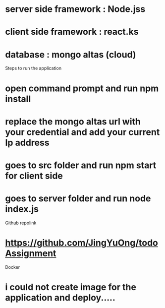 # server side framework : Node.jss
# client side framework : react.ks
# database : mongo altas (cloud)

Steps to run the application 
# open command prompt and run npm install 
# replace the mongo altas url with your credential and add your current Ip address 
# goes to src folder and run npm start for client side 
# goes to server folder and run node index.js

Github repolink 
# https://github.com/JingYuOng/todoAssignment

Docker
# i could not create image for the application and deploy.....
